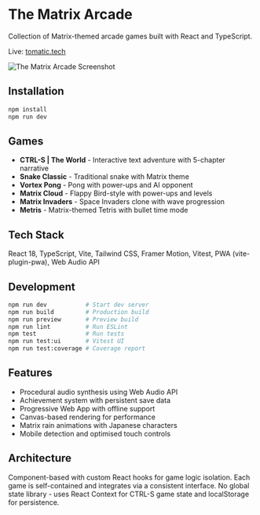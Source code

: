# The Matrix Arcade

Collection of Matrix-themed arcade games built with React and TypeScript.

Live: [tomatic.tech](https://tomatic.tech)

![The Matrix Arcade Screenshot](https://github.com/user-attachments/assets/4467f9e2-4de2-4709-aa5b-71b0add63927)

## Installation

```bash
npm install
npm run dev
```

## Games

- **CTRL-S | The World** - Interactive text adventure with 5-chapter narrative
- **Snake Classic** - Traditional snake with Matrix theme
- **Vortex Pong** - Pong with power-ups and AI opponent
- **Matrix Cloud** - Flappy Bird-style with power-ups and levels
- **Matrix Invaders** - Space Invaders clone with wave progression
- **Metris** - Matrix-themed Tetris with bullet time mode

## Tech Stack

React 18, TypeScript, Vite, Tailwind CSS, Framer Motion, Vitest, PWA (vite-plugin-pwa), Web Audio API

## Development

```bash
npm run dev           # Start dev server
npm run build         # Production build
npm run preview       # Preview build
npm run lint          # Run ESLint
npm test              # Run tests
npm run test:ui       # Vitest UI
npm run test:coverage # Coverage report
```

## Features

- Procedural audio synthesis using Web Audio API
- Achievement system with persistent save data
- Progressive Web App with offline support
- Canvas-based rendering for performance
- Matrix rain animations with Japanese characters
- Mobile detection and optimised touch controls

## Architecture

Component-based with custom React hooks for game logic isolation. Each game is self-contained and integrates via a consistent interface. No global state library - uses React Context for CTRL-S game state and localStorage for persistence.

